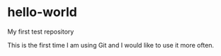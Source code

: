 # hello-world
My first test repository

This is the first time I am using Git and I would like to use it more often.
